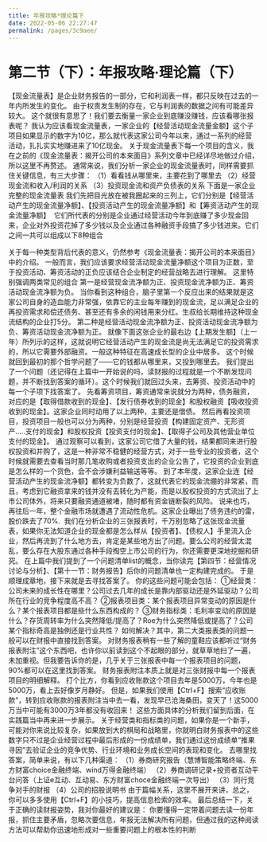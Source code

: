 ```yaml
---
title: 年报攻略*理论篇下
date: 2022-05-06 22:27:47
permalink: /pages/3c9aee/
---
```

# 第二节（下）：年报攻略·理论篇（下）

【现金流量表】是企业财务报告的一部分，它和利润表一样，都只反映在过去的一年内所发生的变化。
由于权责发生制的存在，它与利润表的数据之间有可能差异较大。
这个就很有意思了！我们要去衡量一家企业到底赚没赚钱，应该看哪张报表呢？
我认为应该看现金流量表，一家企业的【经营活动现金流量金额】这个子项目如果显示的数字为10亿，那么就代表这家公司今年以来，通过一系列的经营活动，扎扎实实地赚进来了10亿现金。
关于现金流量表下每一个项目的含义，我在之前的《现金流量表：揭开公司的本来面目》系列文章中已经详尽地做过介绍，所以这里不再赘述。
通常来说，我们分析一家企业的现金流量表时，同样需要抓住关键信息，有三大步骤：
（1）看看钱从哪里来，主要花到了哪里去
（2）经营现金流和收入/利润的关系
（3）投资现金流和资产负债表的关系
下面是一家企业完整的现金流量表
我们先把目光放在被我圈起来的三列上，它们分别是【经营活动产生的现金流量净额】、【投资活动产生的现金流量净额】和【筹资活动产生的现金流量净额】
<img :src="$withBase('/images/caibao/8.png')" >
它们所代表的分别是企业通过经营活动今年到底赚了多少现金回来，企业对外投资花掉了多少钱以及企业通过各种融资手段搞了多少钱进来。它们之间一共可以组成以下8种组合
<img :src="$withBase('/images/caibao/9.png')" >

关于每一种类型背后代表的意义，仍然参考《现金流量表：揭开公司的本来面目》中的介绍。
一般而言，我们应该要求经营活动现金流量净额这个项目为正数，至于投资活动、筹资活动的正负应该结合企业制定的经营战略去进行理解。
这里特别强调两类常见的组合
第一是经营现金流净额为正、投资现金流净额为正、筹资活动现金流净额为负。
当你看到这种组合，脑子里第一个反应出来的结果就是这家公司自身的造血能力非常强，依靠它的主业每年赚到的现金流，足以满足企业的再投资需求和偿还债务、甚至还有多余的闲钱用来分红。生叔给长期维持这种现金流结构的企业打5分。
第二种是经营活动现金流净额为正、投资活动现金流净额为负、筹资活动现金流净额为正。
就像下面这张企业的最右边【上期发生额】（上一年）所列示的这样，这就说明它经营活动产生的现金流是尚无法满足它的投资需求的，所以它需要外部融资。一般这种特征在高速成长型的企业中居多。
这个时候就回到最初的那个哲学问题了——它的钱都从哪里来，又投到哪里去。
我们提出了一个问题（还记得在上篇中一开始说的吗，读财报的过程就是一个不断发现问题，并不断找到答案的循环）。这个时候我们就回过头来，去筹资、投资活动中的每一个子项下找答案了。
先看筹资项目，筹资通常来说就分为两种，债务融资，对应的是【取得借款收到的现金】、【发行债券收到的现金】和股权融资【吸收投资收到的现金】。这家企业同时动用了以上两种，主要还是借债。
然后再看投资项目，投资项目一般也可以分为两种，分别是经营投资【构建固定资产、无形资产.....支付的现金】和股权投资【投资支付的现金】、【取得子公司及其他营业单位支付的现金】。
通过观察可以看到，这家公司它借了大量的钱，结果都同来进行股权投资和并购了，这是一种非常不稳健的经营方式，对于一些专业的投资者，这个时候就需要去查看当时那几笔收购或者投资支出的企业公告了，它投资的企业到底是怎么样的一个货色，会不会涉嫌利益输送等等。
到了本年度，这家企业连【经营活动产生的现金流净额】都转变为负数了，这就代表它的现金流绷的非常紧，而且，考虑到它融资拿来的钱并没有去转化为产能，而是以股权投资的方式流出了上市公司体外，将来只要融资通道被堵，随时都有资金链断裂的风险。
说来也巧，再往后一年，整个金融市场就遭遇了流动性危机。这家企业曝出了债务违约的雷，股价跌去了70%.
<img :src="$withBase('/images/caibao/10.png')" >
我们在分析企业的三张报表时，千万别忽略了这张现金流量表，如果你无法知道企业的现金都是怎么样从【投资者】、【债权人】手里流入企业，然后再流到了什么地方去，肯定是某些地方出了问题。要么公司的经营太混乱，要么存在大股东通过各种手段掏空上市公司的行为，你还需要更深地挖掘和研究。
在上篇中我们提到了一个问题清单list的概念，当你读完【第四节：经营情况讨论与分析】、【第十一节：财务报告】后你的问题清单也一定构建完成的。
于是顺理成章地，接下来就是去寻找答案了。
你的这些问题可能会包括：
①经营类：公司未来的成长性在哪里？公司过去几年的成长是靠内部驱动还是外延驱动？公司所在行业的竞争程度高不高？
②报表项目类：某个报表项目异常变动的原因是什么？某个报表项目都是些什么东西构成的？
③财务指标类：毛利率变动的原因是什么？存货周转率为什么突然降低/提高了？Roe为什么突然降低或提高了？公司某个指标奇高是独例还是行业共性？
如何解决？其中，第二大类报表类的问题一般可以在财报中直接找到答案。
对财务报表稍有一些了解的童鞋应该都听过“财务报表附注”这个东西吧，也许你以前读到这个不起眼的部分，就草草地扫了一遍，未加重视。但我要告诉你的是，几乎关于三张报表中每一个报表项目的问题，90%都可以在这里找到答案。
财务报表附注本质上就是对三张财报中每一个报表项目的明细解释。
打个比方，你看到应收账款这个项目去年是5000万，今年也是5000万，看上去好像岁月静好。
但是，如果我们使用【Ctrl+F】搜索“应收账款”，转到应收账款的报表附注当中去一看，发现早已沧海桑田，变天了！这5000万当中可能有3000万3年都没有收回来！
这些方面具体的分析我们留到后面，在实践篇当中再来进一步展示。
关于经营类和指标类的问题，如果你是一个新手，可能对你来说比较复杂，如果放到大的棋局和战略里，你就明白财务报表中的这些数字只不过是企业经营过程中最后形成的一份成绩单，我们通过这份成绩单“推果寻因”去验证企业的竞争优势、行业环境和业务成长空间的表现和变化。
去哪里找答案，简单来说，有以下几种渠道：
（1）券商研究报告（慧博智能策略终端、东方财富choice金融终端、wind万得金融终端）
（2）券商调研记录+投资者互动平台问答（上证e互动、互动易、东方财富choce金融终端一次导出）
（3）同行竞争对手的财报
（4）公司的招股说明书
由于篇幅关系，这里不展开来讲，总之，你可以多多使用【Ctrl+F】的小技巧，提高信息检索的效率。
最后总结一下，关于正确的读财报姿势，我对你最好的建议是：
你要懂得一定带着问题去读一份年报，抓住主要矛盾，忽略次要信息，年报无法解决所有问题，但通过我的这种阅读方法可以帮助你迅速地形成对一些重要问题上的根本性的判断
